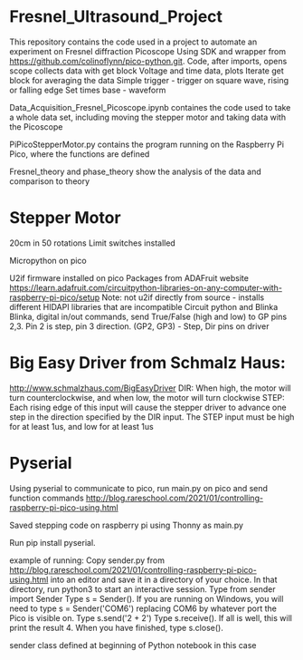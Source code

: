 # Fresnel_Ultrasound_Project
This repository contains the code used in a project to automate an experiment on Fresnel diffraction
Picoscope
Using SDK and wrapper from https://github.com/colinoflynn/pico-python.git.
Code, after imports, opens scope collects data with get block 
Voltage and time data, plots
Iterate get block for averaging the data
Simple trigger - trigger on square wave, rising or falling edge
Set times base - waveform 

Data_Acquisition_Fresnel_Picoscope.ipynb containes the code used to take a whole data set, including moving the stepper motor and taking data with the Picoscope

PiPicoStepperMotor.py contains the program running on the Raspberry Pi Pico, where the functions are defined


Fresnel_theory and phase_theory show the analysis of the data and comparison to theory
# Stepper Motor
20cm in 50 rotations
Limit switches installed

Micropython on pico 

U2if firmware installed on pico
Packages from ADAFruit website https://learn.adafruit.com/circuitpython-libraries-on-any-computer-with-raspberry-pi-pico/setup
Note: not u2if directly from source - installs different HIDAPI libraries that are incompatible
Circuit python and Blinka
Blinka, digital in/out commands, send True/False (high and low) to GP pins 2,3.
Pin 2 is step, pin 3 direction. (GP2, GP3) - Step, Dir pins on driver

# Big Easy Driver from Schmalz Haus: 
http://www.schmalzhaus.com/BigEasyDriver
DIR: When high, the motor will turn counterclockwise, and when low, the motor will turn clockwise
STEP: Each rising edge of this input will cause the stepper driver to advance one step in the direction specified by the DIR input. The STEP input must be high for at least 1us, and low for at least 1us

# Pyserial
Using pyserial to communicate to pico, run main.py on pico and send function commands
http://blog.rareschool.com/2021/01/controlling-raspberry-pi-pico-using.html

Saved stepping code on raspberry pi using Thonny as main.py

Run pip install pyserial.

example of running:
Copy sender.py from http://blog.rareschool.com/2021/01/controlling-raspberry-pi-pico-using.html into an editor and save it in a directory of your choice.
In that directory, run python3 to start an interactive session.
Type from sender import Sender
Type s = Sender(). If you are running on Windows, you will need to type s = Sender('COM6') replacing COM6 by whatever port the Pico is visible on.
Type s.send('2 + 2')
Type s.receive(). If all is well, this will print the result 4.
When you have finished, type s.close().

sender class defined at beginning of Python notebook in this case
